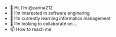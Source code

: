 - 👋 Hi, I’m @carina212
- 👀 I’m interested in software enginering
- 🌱 I’m currently learning informatics management
- 💞️ I’m looking to collaborate on ...
- 📫 How to reach me 

<!---
carina212/carina212 is a ✨ special ✨ repository because its `README.md` (this file) appears on your GitHub profile.
You can click the Preview link to take a look at your changes.
--->
